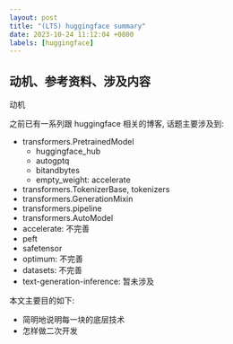 ```yaml
---
layout: post
title: "(LTS) huggingface summary"
date: 2023-10-24 11:12:04 +0800
labels: [huggingface]
---
```


## 动机、参考资料、涉及内容

动机

之前已有一系列跟 huggingface 相关的博客, 话题主要涉及到:

- transformers.PretrainedModel
  - huggingface_hub
  - autogptq
  - bitandbytes
  - empty_weight: accelerate
- transformers.TokenizerBase, tokenizers
- transformers.GenerationMixin
- transformers.pipeline
- transformers.AutoModel
- accelerate: 不完善
- peft
- safetensor
- optimum: 不完善
- datasets: 不完善
- text-generation-inference: 暂未涉及

本文主要目的如下:

- 简明地说明每一块的底层技术
- 怎样做二次开发